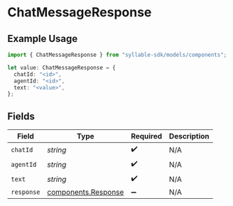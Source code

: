 # ChatMessageResponse

## Example Usage

```typescript
import { ChatMessageResponse } from "syllable-sdk/models/components";

let value: ChatMessageResponse = {
  chatId: "<id>",
  agentId: "<id>",
  text: "<value>",
};
```

## Fields

| Field                                                      | Type                                                       | Required                                                   | Description                                                |
| ---------------------------------------------------------- | ---------------------------------------------------------- | ---------------------------------------------------------- | ---------------------------------------------------------- |
| `chatId`                                                   | *string*                                                   | :heavy_check_mark:                                         | N/A                                                        |
| `agentId`                                                  | *string*                                                   | :heavy_check_mark:                                         | N/A                                                        |
| `text`                                                     | *string*                                                   | :heavy_check_mark:                                         | N/A                                                        |
| `response`                                                 | [components.Response](../../models/components/response.md) | :heavy_minus_sign:                                         | N/A                                                        |